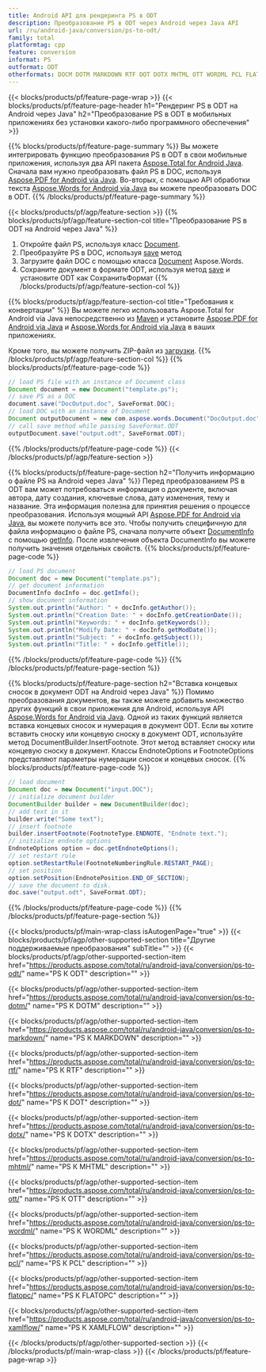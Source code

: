 ```yaml
---
title: Android API для рендеринга PS в ODT
description: Преобразование PS в ODT через Android через Java API
url: /ru/android-java/conversion/ps-to-odt/
family: total
platformtag: cpp
feature: conversion
informat: PS
outformat: ODT
otherformats: DOCM DOTM MARKDOWN RTF DOT DOTX MHTML OTT WORDML PCL FLATOPC XAMLFLOW
---
```

{{< blocks/products/pf/feature-page-wrap >}}
{{< blocks/products/pf/feature-page-header h1="Рендеринг PS в ODT на Android через Java" h2="Преобразование PS в ODT в мобильных приложениях без установки какого-либо программного обеспечения" >}}

{{% blocks/products/pf/feature-page-summary %}}
Вы можете интегрировать функцию преобразования PS в ODT в свои мобильные приложения, используя два API пакета [Aspose.Total for Android Java](https://products.aspose.com/total/android-java/). Сначала вам нужно преобразовать файл PS в DOC, используя [Aspose.PDF for Android via Java](https://products.aspose.com/pdf/android-java/). Во-вторых, с помощью API обработки текста [Aspose.Words for Android via Java](https://products.aspose.com/words/android-java/) вы можете преобразовать DOC в ODT. 
{{% /blocks/products/pf/feature-page-summary  %}}

{{< blocks/products/pf/agp/feature-section >}}
{{% blocks/products/pf/agp/feature-section-col title="Преобразование PS в ODT на Android через Java" %}}
1. Откройте файл PS, используя класс [Document](https://reference.aspose.com/pdf/java/com.aspose.pdf/Document).
2. Преобразуйте PS в DOC, используя [save](https://reference.aspose.com/pdf/java/com.aspose.pdf/Document#save-java.lang.String-com.aspose.pdf.SaveOptions-) метод
3. Загрузите файл DOC с помощью класса [Document](https://reference.aspose.com/words/java/com.aspose.words/Document) Aspose.Words.
4. Сохраните документ в формате ODT, используя метод [save](https://reference.aspose.com/words/java/com.aspose.words/Document#save(java.lang.String,int)) и установите ODT как СохранитьФормат
{{% /blocks/products/pf/agp/feature-section-col %}}

{{% blocks/products/pf/agp/feature-section-col title="Требования к конвертации" %}}
Вы можете легко использовать Aspose.Total for Android via Java непосредственно из [Maven](https://repository.aspose.com/webapp/#/artifacts/browse/tree/General/repo/com/aspose/aspose-total) и установите [Aspose.PDF for Android via Java](https://docs.aspose.com/pdf/androidjava/installation/) и [Aspose.Words for Android via Java](https://docs.aspose.com/words/java/install-aspose-words-for-android-через-java/#install-asposewords-for-android-через-java-из-maven-репозитория) в ваших приложениях.

Кроме того, вы можете получить ZIP-файл из [загрузки](https://downloads.aspose.com/total/androidjava).
{{% /blocks/products/pf/agp/feature-section-col %}}
{{% blocks/products/pf/feature-page-code %}}

```java
// load PS file with an instance of Document class
Document document = new Document("template.ps");
// save PS as a DOC 
document.save("DocOutput.doc", SaveFormat.DOC); 
// load DOC with an instance of Document
Document outputDocument = new com.aspose.words.Document("DocOutput.doc");
// call save method while passing SaveFormat.ODT
outputDocument.save("output.odt", SaveFormat.ODT);   
```

{{% /blocks/products/pf/feature-page-code %}}
{{< /blocks/products/pf/agp/feature-section >}}

{{% blocks/products/pf/feature-page-section  h2="Получить информацию о файле PS на Android через Java" %}}
Перед преобразованием PS в ODT вам может потребоваться информация о документе, включая автора, дату создания, ключевые слова, дату изменения, тему и название. Эта информация полезна для принятия решения о процессе преобразования. Используя мощный API [Aspose.PDF for Android via Java](https://docs.aspose.com/pdf/androidjava/), вы можете получить все это. Чтобы получить специфичную для файла информацию о файле PS, сначала получите объект [DocumentInfo](https://reference.aspose.com/pdf/java/com.aspose.pdf/DocumentInfo) с помощью [getInfo](https://reference.aspose.com/pdf/java/com.aspose.pdf/Document#getInfo--). После извлечения объекта DocumentInfo вы можете получить значения отдельных свойств.
{{% blocks/products/pf/feature-page-code %}}

```java
// load PS document
Document doc = new Document("template.ps");
// get document information
DocumentInfo docInfo = doc.getInfo();
// show document information
System.out.println("Author: " + docInfo.getAuthor());
System.out.println("Creation Date: " + docInfo.getCreationDate());
System.out.println("Keywords: " + docInfo.getKeywords());
System.out.println("Modify Date: " + docInfo.getModDate());
System.out.println("Subject: " + docInfo.getSubject());
System.out.println("Title: " + docInfo.getTitle());
```
{{% /blocks/products/pf/feature-page-code  %}}
{{% /blocks/products/pf/feature-page-section %}}

{{% blocks/products/pf/feature-page-section  h2="Вставка концевых сносок в документ ODT на Android через Java" %}}
Помимо преобразования документов, вы также можете добавить множество других функций в свои приложения для Android, используя API [Aspose.Words for Android via Java](https://products.aspose.com/words/androidjava/). Одной из таких функций является вставка концевых сносок и нумерация в документ ODT. Если вы хотите вставить сноску или концевую сноску в документ ODT, используйте метод DocumentBuilder.InsertFootnote. Этот метод вставляет сноску или концевую сноску в документ. Классы EndnoteOptions и FootnoteOptions представляют параметры нумерации сносок и концевых сносок.
{{% blocks/products/pf/feature-page-code %}}

```java
// load document
Document doc = new Document("input.DOC");
// initialize document builder
DocumentBuilder builder = new DocumentBuilder(doc);
// add text in it
builder.write("Some text");
// insert footnote
builder.insertFootnote(FootnoteType.ENDNOTE, "Endnote text.");
// initialize endnote options
EndnoteOptions option = doc.getEndnoteOptions();
// set restart rule
option.setRestartRule(FootnoteNumberingRule.RESTART_PAGE);
// set position
option.setPosition(EndnotePosition.END_OF_SECTION);
// save the document to disk.
doc.save("output.odt", SaveFormat.ODT);  
```
{{% /blocks/products/pf/feature-page-code  %}}
{{% /blocks/products/pf/feature-page-section %}}

{{< blocks/products/pf/main-wrap-class isAutogenPage="true" >}}
{{< blocks/products/pf/agp/other-supported-section title="Другие поддерживаемые преобразования" subTitle="" >}}
{{< blocks/products/pf/agp/other-supported-section-item href="https://products.aspose.com/total/ru/android-java/conversion/ps-to-odt/" name="PS К ODT" description="" >}}

{{< blocks/products/pf/agp/other-supported-section-item href="https://products.aspose.com/total/ru/android-java/conversion/ps-to-dotm/" name="PS К DOTM" description="" >}}

{{< blocks/products/pf/agp/other-supported-section-item href="https://products.aspose.com/total/ru/android-java/conversion/ps-to-markdown/" name="PS К MARKDOWN" description="" >}}

{{< blocks/products/pf/agp/other-supported-section-item href="https://products.aspose.com/total/ru/android-java/conversion/ps-to-rtf/" name="PS К RTF" description="" >}}

{{< blocks/products/pf/agp/other-supported-section-item href="https://products.aspose.com/total/ru/android-java/conversion/ps-to-dot/" name="PS К DOT" description="" >}}

{{< blocks/products/pf/agp/other-supported-section-item href="https://products.aspose.com/total/ru/android-java/conversion/ps-to-dotx/" name="PS К DOTX" description="" >}}

{{< blocks/products/pf/agp/other-supported-section-item href="https://products.aspose.com/total/ru/android-java/conversion/ps-to-mhtml/" name="PS К MHTML" description="" >}}

{{< blocks/products/pf/agp/other-supported-section-item href="https://products.aspose.com/total/ru/android-java/conversion/ps-to-ott/" name="PS К OTT" description="" >}}

{{< blocks/products/pf/agp/other-supported-section-item href="https://products.aspose.com/total/ru/android-java/conversion/ps-to-wordml/" name="PS К WORDML" description="" >}}

{{< blocks/products/pf/agp/other-supported-section-item href="https://products.aspose.com/total/ru/android-java/conversion/ps-to-pcl/" name="PS К PCL" description="" >}}

{{< blocks/products/pf/agp/other-supported-section-item href="https://products.aspose.com/total/ru/android-java/conversion/ps-to-flatopc/" name="PS К FLATOPC" description="" >}}

{{< blocks/products/pf/agp/other-supported-section-item href="https://products.aspose.com/total/ru/android-java/conversion/ps-to-xamlflow/" name="PS К XAMLFLOW" description="" >}}


{{< /blocks/products/pf/agp/other-supported-section >}}
{{< /blocks/products/pf/main-wrap-class >}}
{{< /blocks/products/pf/feature-page-wrap >}}